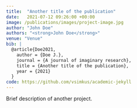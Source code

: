 ```yaml
---
title:  "Another title of the publication"
date:   2021-07-12 09:26:00 +00:00
image: /publications/images/project-image.jpg
author: "John Doe"
authors: "<strong>John Doe</strong>"
venue: "Venue"
bib: |
  @article{Doe2021,
    author = {Doe J.},
    journal = {A journal of imaginary research},
    title = {Another title of the publication},
    year = {2021}
  }
code: https://github.com/vsimkus/academic-jekyll
---
```

Brief description of another project.
